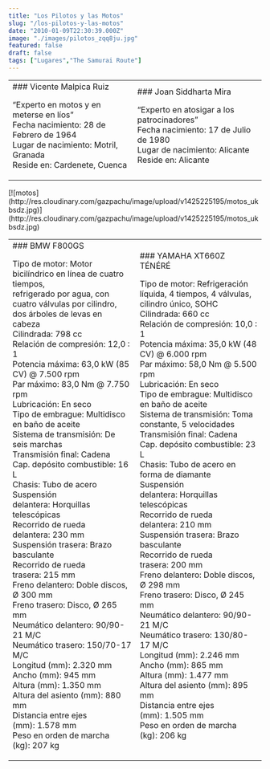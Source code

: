 ```yaml
---
title: "Los Pilotos y las Motos"
slug: "/los-pilotos-y-las-motos"
date: "2010-01-09T22:30:39.000Z"
image: "./images/pilotos_zqq8ju.jpg"
featured: false
draft: false
tags: ["Lugares","The Samurai Route"]
---
```



<table border="0"><tbody><tr><td>### Vicente Malpica Ruiz

“Experto en motos y en meterse en líos”  
 Fecha nacimiento: 28 de Febrero de 1964  
 Lugar de nacimiento: Motril, Granada  
 Reside en: Cardenete, Cuenca

</td><td>### Joan Siddharta Mira

“Experto en atosigar a los patrocinadores”  
 Fecha nacimiento: 17 de Julio de 1980  
 Lugar de nacimiento: Alicante  
 Reside en: Alicante

</td></tr></tbody></table>[![motos](http://res.cloudinary.com/gazpachu/image/upload/v1425225195/motos_ukbsdz.jpg)](http://res.cloudinary.com/gazpachu/image/upload/v1425225195/motos_ukbsdz.jpg)<table border="0" cellpadding="8"><tbody><tr><td>### BMW F800GS

Tipo de motor: Motor bicilíndrico en línea de cuatro tiempos,  
 refrigerado por agua, con cuatro válvulas por cilindro,  
 dos árboles de levas en cabeza  
 Cilindrada: 798 cc  
 Relación de compresión: 12,0 : 1  
 Potencia máxima: 63,0 kW (85 CV) @ 7.500 rpm  
 Par máximo: 83,0 Nm @ 7.750 rpm  
 Lubricación: En seco  
 Tipo de embrague: Multidisco en baño de aceite  
 Sistema de transmisión: De seis marchas  
 Transmisión final: Cadena  
 Cap. depósito combustible: 16 L  
 Chasis: Tubo de acero  
 Suspensión delantera: Horquillas telescópicas  
 Recorrido de rueda delantera: 230 mm  
 Suspensión trasera: Brazo basculante  
 Recorrido de rueda trasera: 215 mm  
 Freno delantero: Doble discos, Ø 300 mm  
 Freno trasero: Disco, Ø 265 mm  
 Neumático delantero: 90/90-21 M/C  
 Neumático trasero: 150/70-17 M/C  
 Longitud (mm): 2.320 mm  
 Ancho (mm): 945 mm  
 Altura (mm): 1.350 mm  
 Altura del asiento (mm): 880 mm  
 Distancia entre ejes (mm): 1.578 mm  
 Peso en orden de marcha (kg): 207 kg

</td><td>### YAMAHA XT660Z TÉNÉRÉ

Tipo de motor: Refrigeración líquida, 4 tiempos, 4 válvulas,  
 cilindro único, SOHC  
 Cilindrada: 660 cc  
 Relación de compresión: 10,0 : 1  
 Potencia máxima: 35,0 kW (48 CV) @ 6.000 rpm  
 Par máximo: 58,0 Nm @ 5.500 rpm  
 Lubricación: En seco  
 Tipo de embrague: Multidisco en baño de aceite  
 Sistema de transmisión: Toma constante, 5 velocidades  
 Transmisión final: Cadena  
 Cap. depósito combustible: 23 L  
 Chasis: Tubo de acero en forma de diamante  
 Suspensión delantera: Horquillas telescópicas  
 Recorrido de rueda delantera: 210 mm  
 Suspensión trasera: Brazo basculante  
 Recorrido de rueda trasera: 200 mm  
 Freno delantero: Doble discos, Ø 298 mm  
 Freno trasero: Disco, Ø 245 mm  
 Neumático delantero: 90/90-21 M/C  
 Neumático trasero: 130/80-17 M/C  
 Longitud (mm): 2.246 mm  
 Ancho (mm): 865 mm  
 Altura (mm): 1.477 mm  
 Altura del asiento (mm): 895 mm  
 Distancia entre ejes (mm): 1.505 mm  
 Peso en orden de marcha (kg): 206 kg

</td></tr></tbody></table>

